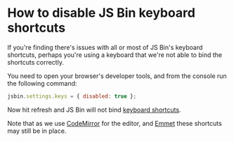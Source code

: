 # How to disable JS Bin keyboard shortcuts

If you're finding there's issues with all or most of JS Bin's keyboard shortcuts,
perhaps you're using a keyboard that we're not able to bind the shortcuts correctly.

You need to open your browser's developer tools, and from the console run the
following command:

```js
jsbin.settings.keys = { disabled: true };
```

Now hit refresh and JS Bin will not bind [keyboard shortcuts](/help/keyboard-shortcuts).

Note that as we use [CodeMirror](http://codemirror.net) for the editor, and [Emmet](http://emmet.io/) these shortcuts may still be in place.